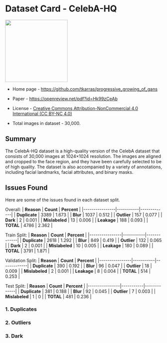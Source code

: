 # Dataset Card - CelebA-HQ
<img src="https://pythonawesome.com/content/images/2018/07/celebA-HQ.jpg" height="200" />


+ Home page - https://github.com/tkarras/progressive_growing_of_gans

+ Paper - https://openreview.net/pdf?id=Hk99zCeAb

+ License - [Creative Commons Attribution-NonCommercial 4.0 International (CC BY-NC 4.0)](https://creativecommons.org/licenses/by-nc/4.0/)

+ Total images in dataset - 30,000.

## Summary
The CelebA-HQ dataset is a high-quality version of the CelebA dataset that consists of 30,000 images at 1024×1024 resolution. The images are aligned and cropped to the face region, and they have been carefully selected to be of high quality. The dataset is also accompanied by a variety of annotations, including facial landmarks, facial attributes, and binary masks.

## Issues Found
Here are some of the issues found in each dataset split.

Overall:
| **Reason**     | **Count** | **Percent** |
|----------------|-----------|-------------|
| **Duplicate**  | 3389      | 1.673       |
| **Blur**       | 1037      | 0.512       |
| **Outlier**    | 157       | 0.077       |
| **Dark**       | 2         | 0.001       |
| **Mislabeled** | 13        | 0.006       |
| **Leakage**    | 188       | 0.093       |
| **TOTAL**      | 4786      | 2.362       |

Train Split:
| **Reason**     | **Count** | **Percent** |
|----------------|-----------|-------------|
| **Duplicate**  | 2618      | 1.292       |
| **Blur**       | 849       | 0.419       |
| **Outlier**    | 132       | 0.065       |
| **Dark**       | 2         | 0.001       |
| **Mislabeled** | 10        | 0.005       |
| **Leakage**    | 180       | 0.089       |
| **TOTAL**      | 3791      | 1.871       |


Validation Split:
| **Reason**     | **Count** | **Percent** |
|----------------|-----------|-------------|
| **Duplicate**  | 390       | 0.192       |
| **Blur**       | 96        | 0.047       |
| **Outlier**    | 18        | 0.009       |
| **Mislabeled** | 2         | 0.001       |
| **Leakage**    | 8         | 0.004       |
| **TOTAL**      | 514       | 0.253       |

Test Split:
| **Reason**     | **Count** | **Percent** |
|----------------|-----------|-------------|
| **Duplicate**  | 381       | 0.188       |
| **Blur**       | 92        | 0.045       |
| **Outlier**    | 7         | 0.003       |
| **Mislabeled** | 1         | 0           |
| **TOTAL**      | 481       | 0.236       |


### 1. Duplicates


### 2. Outliers


### 3. Dark
